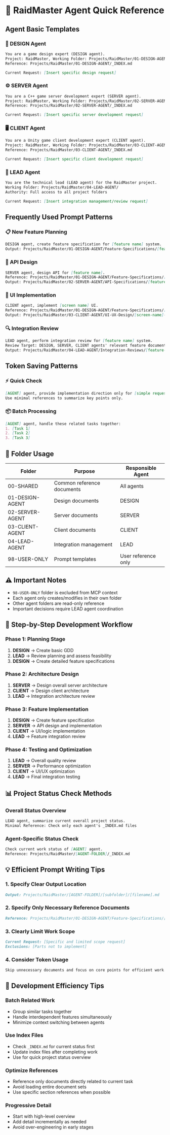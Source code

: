 # 🚀 RaidMaster Agent Quick Reference

## Agent Basic Templates

### 🎨 DESIGN Agent
```markdown
You are a game design expert (DESIGN agent).
Project: RaidMaster, Working Folder: Projects/RaidMaster/01-DESIGN-AGENT/
Reference: Projects/RaidMaster/01-DESIGN-AGENT/_INDEX.md

Current Request: [Insert specific design request]
```

### ⚙️ SERVER Agent  
```markdown
You are a C++ game server development expert (SERVER agent).
Project: RaidMaster, Working Folder: Projects/RaidMaster/02-SERVER-AGENT/
Reference: Projects/RaidMaster/02-SERVER-AGENT/_INDEX.md

Current Request: [Insert specific server development request]
```

### 🖥️ CLIENT Agent
```markdown
You are a Unity game client development expert (CLIENT agent).  
Project: RaidMaster, Working Folder: Projects/RaidMaster/03-CLIENT-AGENT/
Reference: Projects/RaidMaster/03-CLIENT-AGENT/_INDEX.md

Current Request: [Insert specific client development request]
```

### 👑 LEAD Agent
```markdown
You are the technical lead (LEAD agent) for the RaidMaster project.
Working Folder: Projects/RaidMaster/04-LEAD-AGENT/
Authority: Full access to all project folders

Current Request: [Insert integration management/review request]
```

## Frequently Used Prompt Patterns

### 📋 New Feature Planning
```markdown
DESIGN agent, create feature specification for [feature name] system.
Output: Projects/RaidMaster/01-DESIGN-AGENT/Feature-Specifications/[feature-name]-Spec.md
```

### 🔌 API Design
```markdown
SERVER agent, design API for [feature name].
Reference: Projects/RaidMaster/01-DESIGN-AGENT/Feature-Specifications/[feature-name]-Spec.md
Output: Projects/RaidMaster/02-SERVER-AGENT/API-Specifications/[feature-name]-API.md
```

### 🎨 UI Implementation
```markdown
CLIENT agent, implement [screen name] UI.
Reference: Projects/RaidMaster/01-DESIGN-AGENT/Feature-Specifications/[feature-name]-Spec.md
Output: Projects/RaidMaster/03-CLIENT-AGENT/UI-UX-Design/[screen-name]-UI.md
```

### 🔍 Integration Review
```markdown
LEAD agent, perform integration review for [feature name] system.
Review Target: DESIGN, SERVER, CLIENT agents' relevant feature documents
Output: Projects/RaidMaster/04-LEAD-AGENT/Integration-Reviews/[feature-name]-Review.md
```

## Token Saving Patterns

### ⚡ Quick Check
```markdown
[AGENT] agent, provide implementation direction only for [simple request].
Use minimal references to summarize key points only.
```

### 📦 Batch Processing  
```markdown
[AGENT] agent, handle these related tasks together:
1. [Task 1]
2. [Task 2] 
3. [Task 3]
```

## 📁 Folder Usage

| Folder | Purpose | Responsible Agent |
|------|------|---------------|
| 00-SHARED | Common reference documents | All agents |
| 01-DESIGN-AGENT | Design documents | DESIGN |
| 02-SERVER-AGENT | Server documents | SERVER |  
| 03-CLIENT-AGENT | Client documents | CLIENT |
| 04-LEAD-AGENT | Integration management | LEAD |
| 98-USER-ONLY | Prompt templates | User reference only |

## ⚠️ Important Notes
- `98-USER-ONLY` folder is excluded from MCP context
- Each agent only creates/modifies in their own folder
- Other agent folders are read-only reference
- Important decisions require LEAD agent coordination

## 🎯 Step-by-Step Development Workflow

### Phase 1: Planning Stage
1. **DESIGN** → Create basic GDD
2. **LEAD** → Review planning and assess feasibility
3. **DESIGN** → Create detailed feature specifications

### Phase 2: Architecture Design
1. **SERVER** → Design overall server architecture
2. **CLIENT** → Design client architecture
3. **LEAD** → Integration architecture review

### Phase 3: Feature Implementation
1. **DESIGN** → Create feature specification
2. **SERVER** → API design and implementation
3. **CLIENT** → UI/logic implementation
4. **LEAD** → Feature integration review

### Phase 4: Testing and Optimization
1. **LEAD** → Overall quality review
2. **SERVER** → Performance optimization
3. **CLIENT** → UI/UX optimization
4. **LEAD** → Final integration testing

## 📊 Project Status Check Methods

### Overall Status Overview
```markdown
LEAD agent, summarize current overall project status.
Minimal Reference: Check only each agent's _INDEX.md files
```

### Agent-Specific Status Check
```markdown
Check current work status of [AGENT] agent.
Reference: Projects/RaidMaster/[AGENT-FOLDER]/_INDEX.md
```

## 💡 Efficient Prompt Writing Tips

### 1. Specify Clear Output Location
```markdown
Output: Projects/RaidMaster/[AGENT-FOLDER]/[subfolder]/[filename].md
```

### 2. Specify Only Necessary Reference Documents
```markdown
Reference: Projects/RaidMaster/01-DESIGN-AGENT/Feature-Specifications/[specific-file].md
```

### 3. Clearly Limit Work Scope
```markdown
Current Request: [Specific and limited scope request]
Exclusions: [Parts not to implement]
```

### 4. Consider Token Usage
```markdown
Skip unnecessary documents and focus on core points for efficient work.
```

## 🔧 Development Efficiency Tips

### Batch Related Work
- Group similar tasks together
- Handle interdependent features simultaneously
- Minimize context switching between agents

### Use Index Files
- Check `_INDEX.md` for current status first
- Update index files after completing work
- Use for quick project status overview

### Optimize References
- Reference only documents directly related to current task
- Avoid loading entire document sets
- Use specific section references when possible

### Progressive Detail
- Start with high-level overview
- Add detail incrementally as needed
- Avoid over-engineering in early stages